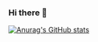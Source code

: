### Hi there 👋

[![Anurag's GitHub stats](https://github-readme-stats.vercel.app/api?username=hoksilato&count_private=true&show_icons=true&theme=gruvbox)](https://github.com/anuraghazra/github-readme-stats)

<!--
**hoksilato/hoksilato** is a ✨ _special_ ✨ repository because its `README.md` (this file) appears on your GitHub profile.

Here are some ideas to get you started:

- 🔭 I’m currently working on ...
- 🌱 I’m currently learning ...
- 👯 I’m looking to collaborate on ...
- 🤔 I’m looking for help with ...
- 💬 Ask me about ...
- 📫 How to reach me: ...
- 😄 Pronouns: ...
- ⚡ Fun fact: ...
-->
